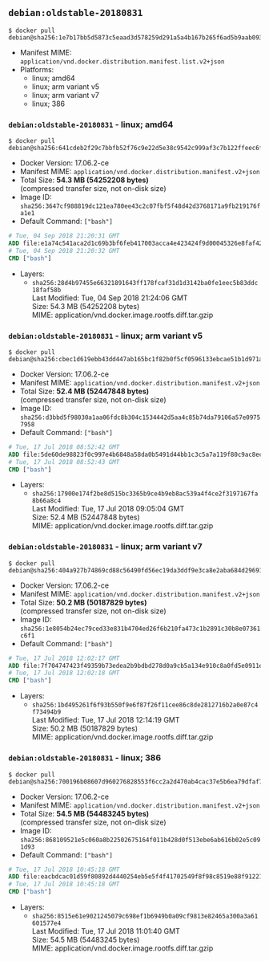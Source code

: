 ## `debian:oldstable-20180831`

```console
$ docker pull debian@sha256:1e7b17bb5d5873c5eaad3d578259d291a5a4b167b265f6ad5b9aab093028b2ae
```

-	Manifest MIME: `application/vnd.docker.distribution.manifest.list.v2+json`
-	Platforms:
	-	linux; amd64
	-	linux; arm variant v5
	-	linux; arm variant v7
	-	linux; 386

### `debian:oldstable-20180831` - linux; amd64

```console
$ docker pull debian@sha256:641cdeb2f29c7bbfb52f76c9e22d5e38c9542c999af3c7b122ffeec6f12034dc
```

-	Docker Version: 17.06.2-ce
-	Manifest MIME: `application/vnd.docker.distribution.manifest.v2+json`
-	Total Size: **54.3 MB (54252208 bytes)**  
	(compressed transfer size, not on-disk size)
-	Image ID: `sha256:3647cf988819dc121ea780ee43c2c07fbf5f48d42d3768171a9fb219176fa1e1`
-	Default Command: `["bash"]`

```dockerfile
# Tue, 04 Sep 2018 21:20:31 GMT
ADD file:e1a74c541aca2d1c69b3bf6feb417003acca4e423424f9d00045326e8faf427a in / 
# Tue, 04 Sep 2018 21:20:32 GMT
CMD ["bash"]
```

-	Layers:
	-	`sha256:28d4b97455e66321891643ff178fcaf31d1d3142ba0fe1eec5b83ddc18faf58b`  
		Last Modified: Tue, 04 Sep 2018 21:24:06 GMT  
		Size: 54.3 MB (54252208 bytes)  
		MIME: application/vnd.docker.image.rootfs.diff.tar.gzip

### `debian:oldstable-20180831` - linux; arm variant v5

```console
$ docker pull debian@sha256:cbec1d619ebb43dd447ab165bc1f82b0f5cf0596133ebcae51b1d971a0639c27
```

-	Docker Version: 17.06.2-ce
-	Manifest MIME: `application/vnd.docker.distribution.manifest.v2+json`
-	Total Size: **52.4 MB (52447848 bytes)**  
	(compressed transfer size, not on-disk size)
-	Image ID: `sha256:d3bbd5f98030a1aa06fdc8b304c1534442d5aa4c85b74da79106a57e09757958`
-	Default Command: `["bash"]`

```dockerfile
# Tue, 17 Jul 2018 08:52:42 GMT
ADD file:5de60de98823f0c997e4b6848a58da0b5491d44bb1c3c5a7a119f80c9ac8ecfd in / 
# Tue, 17 Jul 2018 08:52:43 GMT
CMD ["bash"]
```

-	Layers:
	-	`sha256:17900e174f2be8d515bc3365b9ce4b9eb8ac539a4f4ce2f3197167fa8b66a8c4`  
		Last Modified: Tue, 17 Jul 2018 09:05:04 GMT  
		Size: 52.4 MB (52447848 bytes)  
		MIME: application/vnd.docker.image.rootfs.diff.tar.gzip

### `debian:oldstable-20180831` - linux; arm variant v7

```console
$ docker pull debian@sha256:404a927b74869cd88c56490fd56ec19da3ddf9e3ca8e2aba684d296919344c06
```

-	Docker Version: 17.06.2-ce
-	Manifest MIME: `application/vnd.docker.distribution.manifest.v2+json`
-	Total Size: **50.2 MB (50187829 bytes)**  
	(compressed transfer size, not on-disk size)
-	Image ID: `sha256:1e8054b24ec79ced33e831b4704ed26f6b210fa473c1b2891c30b8e07361c6f1`
-	Default Command: `["bash"]`

```dockerfile
# Tue, 17 Jul 2018 12:02:17 GMT
ADD file:7f704747423f49359b73edea2b9bdbd278d0a9cb5a134e910c8a0fd5e0911e95 in / 
# Tue, 17 Jul 2018 12:02:18 GMT
CMD ["bash"]
```

-	Layers:
	-	`sha256:1bd495261f6f93b550f9e6f87f26f11cee86c8de2812716b2a0e87c4f73494b9`  
		Last Modified: Tue, 17 Jul 2018 12:14:19 GMT  
		Size: 50.2 MB (50187829 bytes)  
		MIME: application/vnd.docker.image.rootfs.diff.tar.gzip

### `debian:oldstable-20180831` - linux; 386

```console
$ docker pull debian@sha256:700196b08607d960276828553f6cc2a2d470ab4cac37e5b6ea79dfaf7200ecdb
```

-	Docker Version: 17.06.2-ce
-	Manifest MIME: `application/vnd.docker.distribution.manifest.v2+json`
-	Total Size: **54.5 MB (54483245 bytes)**  
	(compressed transfer size, not on-disk size)
-	Image ID: `sha256:868109521e5c060a8b22502675164f011b428d0f513ebe6ab616b02e5c091d93`
-	Default Command: `["bash"]`

```dockerfile
# Tue, 17 Jul 2018 10:45:18 GMT
ADD file:eacbdcac01d59f80892d4440254eb5e5f4f41702549f8f98c8519e88f9122155 in / 
# Tue, 17 Jul 2018 10:45:18 GMT
CMD ["bash"]
```

-	Layers:
	-	`sha256:8515e61e9021245079c698ef1b6949b0a09cf9813e82465a300a3a61601577e4`  
		Last Modified: Tue, 17 Jul 2018 11:01:40 GMT  
		Size: 54.5 MB (54483245 bytes)  
		MIME: application/vnd.docker.image.rootfs.diff.tar.gzip
